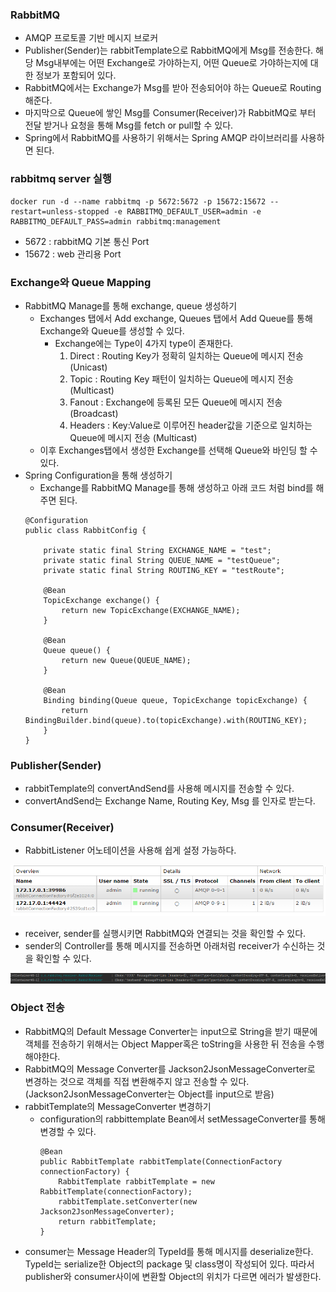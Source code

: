 ### RabbitMQ

- AMQP 프로토콜 기반 메시지 브로커
- Publisher(Sender)는 rabbitTemplate으로 RabbitMQ에게 Msg를 전송한다. 해당 Msg내부에는 어떤 Exchange로 가야하는지, 어떤 Queue로 가야하는지에 대한 정보가 포함되어 있다.
- RabbitMQ에서는 Exchange가 Msg를 받아 전송되어야 하는 Queue로 Routing해준다.
- 마지막으로 Queue에 쌓인 Msg를 Consumer(Receiver)가 RabbitMQ로 부터 전달 받거나 요청을 통해 Msg를 fetch or pull할 수 있다.
- Spring에서 RabbitMQ를 사용하기 위해서는 Spring AMQP 라이브러리를 사용하면 된다.

### rabbitmq server 실행
```
docker run -d --name rabbitmq -p 5672:5672 -p 15672:15672 --restart=unless-stopped -e RABBITMQ_DEFAULT_USER=admin -e RABBITMQ_DEFAULT_PASS=admin rabbitmq:management
```
- 5672 : rabbitMQ 기본 통신 Port
- 15672 : web 관리용 Port

### Exchange와 Queue Mapping
- RabbitMQ Manage를 통해 exchange, queue 생성하기
    - Exchanges 탭에서 Add exchange, Queues 탭에서 Add Queue를 통해 Exchange와 Queue를 생성할 수 있다.
        - Exchange에는 Type이 4가지 type이 존재한다.
            1. Direct : Routing Key가 정확히 일치하는 Queue에 메시지 전송 (Unicast)
            2. Topic : Routing Key 패턴이 일치하는 Queue에 메시지 전송 (Multicast)
            3. Fanout : Exchange에 등록된 모든 Queue에 메시지 전송 (Broadcast)
            4. Headers : Key:Value로 이루어진 header값을 기준으로 일치하는 Queue에 메시지 전송 (Multicast)
    - 이후 Exchanges탭에서 생성한 Exchange를 선택해 Queue와 바인딩 할 수 있다.
- Spring Configuration을 통해 생성하기
    - Exchange를 RabbitMQ Manage를 통해 생성하고 아래 코드 처럼 bind를 해주면 된다. 
    ```
    @Configuration
    public class RabbitConfig {

        private static final String EXCHANGE_NAME = "test";
        private static final String QUEUE_NAME = "testQueue";
        private static final String ROUTING_KEY = "testRoute";

        @Bean
        TopicExchange exchange() {
            return new TopicExchange(EXCHANGE_NAME);
        }

        @Bean
        Queue queue() {
            return new Queue(QUEUE_NAME);
        }

        @Bean
        Binding binding(Queue queue, TopicExchange topicExchange) {
            return BindingBuilder.bind(queue).to(topicExchange).with(ROUTING_KEY);
        }
    }
    ```    

### Publisher(Sender)

- rabbitTemplate의 convertAndSend를 사용해 메시지를 전송할 수 있다.
- convertAndSend는 Exchange Name, Routing Key, Msg 를 인자로 받는다.

### Consumer(Receiver)

- RabbitListener 어노테이션을 사용해 쉽게 설정 가능하다.

![images/connection.png](images/connection.png)
- receiver, sender를 실행시키면 RabbitMQ와 연결되는 것을 확인할 수 있다.
- sender의 Controller를 통해 메시지를 전송하면 아래처럼 receiver가 수신하는 것을 확인할 수 있다.
  
![images/receive.png](images/receive.png)

### Object 전송
- RabbitMQ의 Default Message Converter는 input으로 String을 받기 때문에 객체를 전송하기 위해서는 Object Mapper혹은 toString을 사용한 뒤 전송을 수행해야한다.
- RabbitMQ의 Message Converter를 Jackson2JsonMessageConverter로 변경하는 것으로 객체를 직접 변환해주지 않고 전송할 수 있다. (Jackson2JsonMessageConverter는 Object를 input으로 받음)
- rabbitTemplate의 MessageConverter 변경하기
  - configuration의 rabbittemplate Bean에서 setMessageConverter를 통해 변경할 수 있다.
    ```
    @Bean
    public RabbitTemplate rabbitTemplate(ConnectionFactory connectionFactory) {
        RabbitTemplate rabbitTemplate = new RabbitTemplate(connectionFactory);
        rabbitTemplate.setConverter(new Jackson2JsonMessageConverter);
        return rabbitTemplate;
    }
    ```
- consumer는 Message Header의 TypeId를 통해 메시지를 deserialize한다. TypeId는 serialize한 Object의 package 및 class명이 작성되어 있다. 따라서 publisher와 consumer사이에 변환할 Object의 위치가 다르면 에러가 발생한다.
